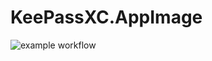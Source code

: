 # KeePassXC.AppImage

![example workflow](https://github.com/nx-appbuild-hub/KeePassXC.AppImage//actions/workflows/makefile.yml/badge.svg)
